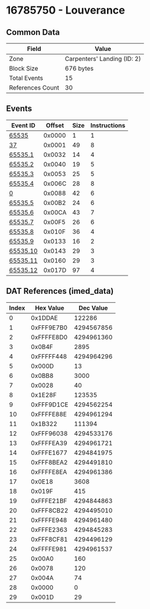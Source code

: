 # 16785750 - Louverance

## Common Data

| Field            | Value                       |
|------------------|-----------------------------|
| Zone             | Carpenters' Landing (ID: 2) |
| Block Size       | 676 bytes                   |
| Total Events     | 15                          |
| References Count | 30                          |

## Events

| Event ID                  | Offset   |   Size |   Instructions |
|---------------------------|----------|--------|----------------|
| [65535](./65535.md)       | 0x0000   |      1 |              1 |
| [37](./37.md)             | 0x0001   |     49 |              8 |
| [65535.1](./65535.1.md)   | 0x0032   |     14 |              4 |
| [65535.2](./65535.2.md)   | 0x0040   |     19 |              5 |
| [65535.3](./65535.3.md)   | 0x0053   |     25 |              5 |
| [65535.4](./65535.4.md)   | 0x006C   |     28 |              8 |
| [0](./0.md)               | 0x0088   |     42 |              6 |
| [65535.5](./65535.5.md)   | 0x00B2   |     24 |              6 |
| [65535.6](./65535.6.md)   | 0x00CA   |     43 |              7 |
| [65535.7](./65535.7.md)   | 0x00F5   |     26 |              6 |
| [65535.8](./65535.8.md)   | 0x010F   |     36 |              4 |
| [65535.9](./65535.9.md)   | 0x0133   |     16 |              2 |
| [65535.10](./65535.10.md) | 0x0143   |     29 |              3 |
| [65535.11](./65535.11.md) | 0x0160   |     29 |              3 |
| [65535.12](./65535.12.md) | 0x017D   |     97 |              4 |

## DAT References (imed_data)

|   Index | Hex Value   |   Dec Value |
|---------|-------------|-------------|
|       0 | 0x1DDAE     |      122286 |
|       1 | 0xFFF9E7B0  |  4294567856 |
|       2 | 0xFFFFE8D0  |  4294961360 |
|       3 | 0x0B4F      |        2895 |
|       4 | 0xFFFFF448  |  4294964296 |
|       5 | 0x000D      |          13 |
|       6 | 0x0BB8      |        3000 |
|       7 | 0x0028      |          40 |
|       8 | 0x1E28F     |      123535 |
|       9 | 0xFFF9D1CE  |  4294562254 |
|      10 | 0xFFFFE88E  |  4294961294 |
|      11 | 0x1B322     |      111394 |
|      12 | 0xFFF96038  |  4294533176 |
|      13 | 0xFFFFEA39  |  4294961721 |
|      14 | 0xFFFE1677  |  4294841975 |
|      15 | 0xFFF8BEA2  |  4294491810 |
|      16 | 0xFFFFE8EA  |  4294961386 |
|      17 | 0x0E18      |        3608 |
|      18 | 0x019F      |         415 |
|      19 | 0xFFFE21BF  |  4294844863 |
|      20 | 0xFFF8CB22  |  4294495010 |
|      21 | 0xFFFFE948  |  4294961480 |
|      22 | 0xFFFE2363  |  4294845283 |
|      23 | 0xFFF8CF81  |  4294496129 |
|      24 | 0xFFFFE981  |  4294961537 |
|      25 | 0x00A0      |         160 |
|      26 | 0x0078      |         120 |
|      27 | 0x004A      |          74 |
|      28 | 0x0000      |           0 |
|      29 | 0x001D      |          29 |
